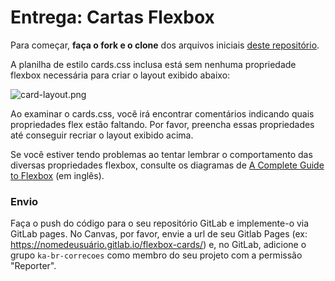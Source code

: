 # Entrega: Cartas Flexbox

Para começar, **faça o fork e o clone** dos arquivos iniciais [deste repositório](https://gitlab.com/kenzie-academy-brasil/se/fe/responsive-web-content/s_flexbox-cards).

A planilha de estilo cards.css inclusa está sem nenhuma propriedade flexbox necessária para criar o layout exibido abaixo:

![card-layout.png](https://i.snag.gy/bfi4Zp.jpg)

Ao examinar o cards.css, você irá encontrar comentários indicando quais propriedades flex estão faltando. Por favor, preencha essas propriedades até conseguir recriar o layout exibido acima.

Se você estiver tendo problemas ao tentar lembrar o comportamento das diversas propriedades flexbox, consulte os diagramas de [A Complete Guide to Flexbox](https://css-tricks.com/snippets/css/a-guide-to-flexbox/) (em inglês).

### Envio

Faça o push do código para o seu repositório GitLab e implemente-o via GitLab pages. No Canvas, por favor, envie a url de seu Gitlab Pages (ex: https://nomedeusuário.gitlab.io/flexbox-cards/) e, no GitLab, adicione o grupo `ka-br-correcoes` como membro do seu projeto com a permissão "Reporter".
